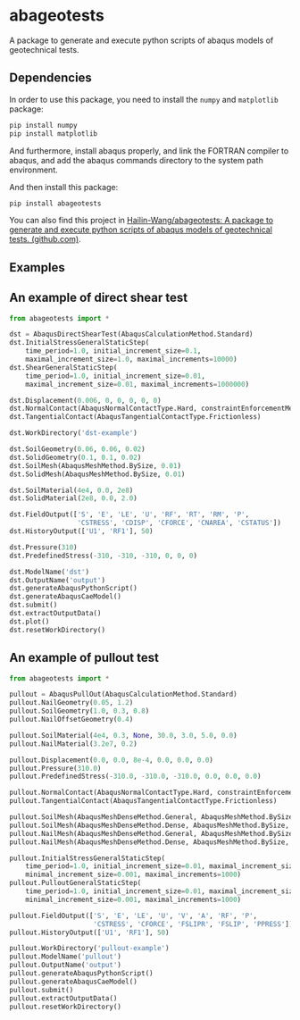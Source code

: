 # abageotests
A package to generate and execute python scripts of abaqus models of geotechnical tests.

## Dependencies

In order to use this package, you need to install the `numpy` and `matplotlib` package:

```bash
pip install numpy
pip install matplotlib
```

And furthermore,  install abaqus properly, and link the FORTRAN compiler to abaqus, and add the abaqus commands directory to the system path environment.

And then install this package:

```bash
pip install abageotests
```

You can also find this project in [Hailin-Wang/abageotests: A package to generate and execute python scripts of abaqus models of geotechnical tests. (github.com)](https://github.com/Hailin-Wang/abageotests).

## Examples

## An example of direct shear test

```python
from abageotests import *

dst = AbaqusDirectShearTest(AbaqusCalculationMethod.Standard)
dst.InitialStressGeneralStaticStep(
    time_period=1.0, initial_increment_size=0.1,
    maximal_increment_size=1.0, maximal_increments=10000)
dst.ShearGeneralStaticStep(
    time_period=1.0, initial_increment_size=0.01,
    maximal_increment_size=0.01, maximal_increments=1000000)

dst.Displacement(0.006, 0, 0, 0, 0, 0)
dst.NormalContact(AbaqusNormalContactType.Hard, constraintEnforcementMethod=DEFAULT)
dst.TangentialContact(AbaqusTangentialContactType.Frictionless)

dst.WorkDirectory('dst-example')

dst.SoilGeometry(0.06, 0.06, 0.02)
dst.SolidGeometry(0.1, 0.1, 0.02)
dst.SoilMesh(AbaqusMeshMethod.BySize, 0.01)
dst.SolidMesh(AbaqusMeshMethod.BySize, 0.01)

dst.SoilMaterial(4e4, 0.0, 2e8)
dst.SolidMaterial(2e8, 0.0, 2.0)

dst.FieldOutput(['S', 'E', 'LE', 'U', 'RF', 'RT', 'RM', 'P', 
                 'CSTRESS', 'CDISP', 'CFORCE', 'CNAREA', 'CSTATUS'])
dst.HistoryOutput(['U1', 'RF1'], 50)

dst.Pressure(310)
dst.PredefinedStress(-310, -310, -310, 0, 0, 0)

dst.ModelName('dst')
dst.OutputName('output')
dst.generateAbaqusPythonScript()
dst.generateAbaqusCaeModel()
dst.submit()
dst.extractOutputData()
dst.plot()
dst.resetWorkDirectory()
```

## An example of pullout test

```python
from abageotests import *

pullout = AbaqusPullOut(AbaqusCalculationMethod.Standard)
pullout.NailGeometry(0.05, 1.2)
pullout.SoilGeometry(1.0, 0.3, 0.8)
pullout.NailOffsetGeometry(0.4)

pullout.SoilMaterial(4e4, 0.3, None, 30.0, 3.0, 5.0, 0.0)
pullout.NailMaterial(3.2e7, 0.2)

pullout.Displacement(0.0, 0.0, 8e-4, 0.0, 0.0, 0.0)
pullout.Pressure(310.0)
pullout.PredefinedStress(-310.0, -310.0, -310.0, 0.0, 0.0, 0.0)

pullout.NormalContact(AbaqusNormalContactType.Hard, constraintEnforcementMethod=DEFAULT)
pullout.TangentialContact(AbaqusTangentialContactType.Frictionless)

pullout.SoilMesh(AbaqusMeshDenseMethod.General, AbaqusMeshMethod.BySize, 0.025)
pullout.SoilMesh(AbaqusMeshDenseMethod.Dense, AbaqusMeshMethod.BySize, 0.01)
pullout.NailMesh(AbaqusMeshDenseMethod.General, AbaqusMeshMethod.BySize, 0.025)
pullout.NailMesh(AbaqusMeshDenseMethod.Dense, AbaqusMeshMethod.BySize, 0.01)

pullout.InitialStressGeneralStaticStep(
    time_period=1.0, initial_increment_size=0.01, maximal_increment_size=0.1,
    minimal_increment_size=0.001, maximal_increments=1000)
pullout.PulloutGeneralStaticStep(
    time_period=1.0, initial_increment_size=0.01, maximal_increment_size=0.1,
    minimal_increment_size=0.001, maximal_increments=1000)

pullout.FieldOutput(['S', 'E', 'LE', 'U', 'V', 'A', 'RF', 'P', 
                     'CSTRESS', 'CFORCE', 'FSLIPR', 'FSLIP', 'PPRESS'])
pullout.HistoryOutput(['U1', 'RF1'], 50)

pullout.WorkDirectory('pullout-example')
pullout.ModelName('pullout')
pullout.OutputName('output')
pullout.generateAbaqusPythonScript()
pullout.generateAbaqusCaeModel()
pullout.submit()
pullout.extractOutputData()
pullout.resetWorkDirectory()
```

